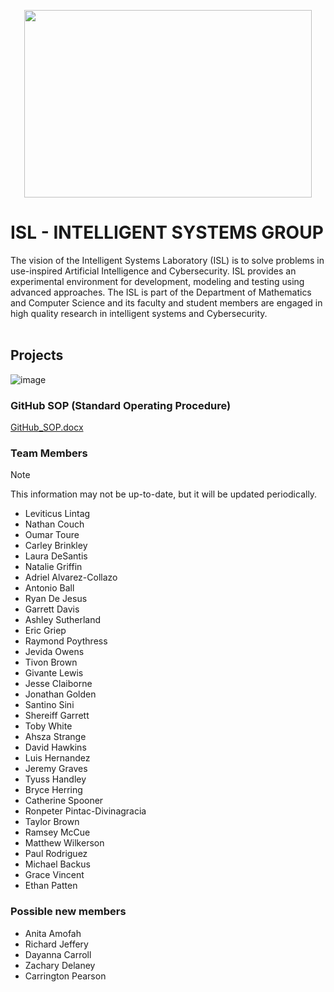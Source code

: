 <p align="center">
  <img width="460" height="300" src="https://github.com/ISL-INTELLIGENT-SYSTEMS-LAB/.github/assets/78773029/f90d7f2f-1d96-4333-9637-3b988f92104e">
</p>

# ISL - INTELLIGENT SYSTEMS GROUP
The vision of the Intelligent Systems Laboratory (ISL) is to solve problems in use-inspired 
Artificial Intelligence and Cybersecurity. ISL provides an experimental environment for 
development, modeling and testing using advanced approaches. The ISL is part of the 
Department of Mathematics and Computer Science and its faculty and student members are 
engaged in high quality research in intelligent systems and Cybersecurity.
<br><br>

## Projects
![image](https://github.com/ISL-INTELLIGENT-SYSTEMS-LAB/.github/assets/78773029/13ff8dc9-5db9-4a53-a883-97abcb245c85)



### GitHub SOP (Standard Operating Procedure)
[GitHub_SOP.docx](https://github.com/ISL-INTELLIGENT-SYSTEMS-LAB/.github/files/12773848/GitHub_SOP.docx)


### Team Members

>[!NOTE]
> This information may not be up-to-date, but it will be updated periodically.

- Leviticus Lintag
- Nathan Couch
- Oumar Toure
- Carley Brinkley
- Laura DeSantis
- Natalie Griffin
- Adriel Alvarez-Collazo
- Antonio Ball
- Ryan De Jesus
- Garrett Davis
- Ashley Sutherland
- Eric Griep
- Raymond Poythress
- Jevida Owens
- Tivon Brown
- Givante Lewis
- Jesse Claiborne
- Jonathan Golden
- Santino Sini
- Shereiff Garrett
- Toby White
- Ahsza Strange
- David Hawkins
- Luis Hernandez
- Jeremy Graves
- Tyuss Handley
- Bryce Herring
- Catherine Spooner
- Ronpeter Pintac-Divinagracia
- Taylor Brown
- Ramsey McCue
- Matthew Wilkerson
- Paul Rodriguez
- Michael Backus
- Grace Vincent
- Ethan Patten

### Possible new members
- Anita Amofah
- Richard Jeffery
- Dayanna Carroll
- Zachary Delaney
- Carrington Pearson 
